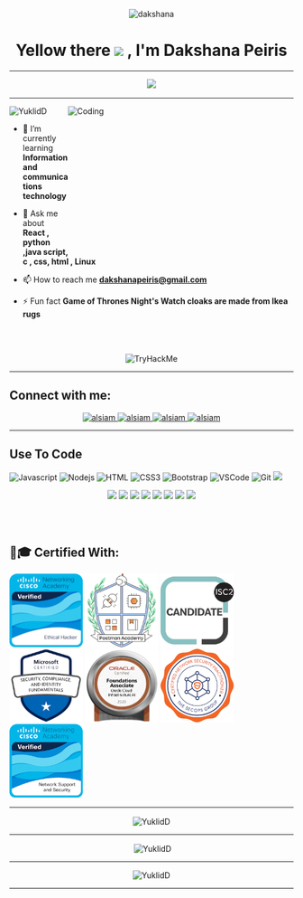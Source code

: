  <p align="center"> <img src="https://user-images.githubusercontent.com/74038190/240304586-d48893bd-0757-481c-8d7e-ba3e163feae7.png" alt="dakshana"  /> </p>
<h1 align="center">Yellow there <img src="https://media.giphy.com/media/hvRJCLFzcasrR4ia7z/giphy.gif" width="35"> , I'm Dakshana Peiris</h1>
<hr>
<p align="center">
  <a href="https://github.com/DenverCoder1/readme-typing-svg"><img src="https://readme-typing-svg.herokuapp.com?font=Time+New+Roman&color=%23C8BE25&size=25&center=true&vCenter=true&width=600&height=100&lines=A+passionate+DevSecOps+from+Sri+Lanka;IT+Student+.+.+.+.;CTF+Player+.+.+.+.;MERN+Developer+.+.+.+.;Always+learning+new+things+.+.+.+."></a>
</p>
<hr>


<img align="right" alt="Coding" width="400" height="250" src="https://media.tenor.com/rePDfDWO3XoAAAAd/hacking.gif">

<p align="left"> <img src="https://komarev.com/ghpvc/?username=YuklidD&label=Profile%20views&color=0e75b6&style=flat" alt="YuklidD" /> </p>



- 🌱 I’m currently learning **Information and communications technology**

- 💬 Ask me about **React , python ,java script, c , css, html , Linux**

- 📫 How to reach me **dakshanapeiris@gmail.com**

- ⚡ Fun fact **Game of Thrones Night's Watch cloaks are made from Ikea rugs**

</br></br>
<div align="center">
<img src="https://tryhackme-badges.s3.amazonaws.com/H0w13r.png"  alt="TryHackMe">
</div>
<hr>
<h2>Connect with me:</h2>

<p align="center">
 <a href="https://dakshanapeiris.me/" target="blank">
  <img src="https://img.shields.io/badge/Website-DC143C?style=for-the-badge&logo=medium&logoColor=white" alt="alsiam" />
 </a>
 <a href="https://www.linkedin.com/in/dakshanapeiris/" target="_blank">
  <img src="https://img.shields.io/badge/LinkedIn-0077B5?style=for-the-badge&logo=linkedin&logoColor=white" alt="alsiam"/>
 </a>
 <a href="https://www.instagram.com/invites/contact/p&utm_content=5ljl6pm" target="_blank">
  <img src="https://img.shields.io/badge/Instagram-fe4164?style=for-the-badge&logo=instagram&logoColor=white" alt="alsiam" />
 </a> 
 <a href="https://facebook.com/dakshana.tharindu" target="_blank">
  <img src="https://img.shields.io/badge/Facebook-20BEFF?&style=for-the-badge&logo=facebook&logoColor=white" alt="alsiam"  />
  </a> 
  
</p>
<hr>


## Use To Code

![Javascript](https://img.shields.io/badge/Javascript-F0DB4F?style=for-the-badge&labelColor=black&logo=javascript&logoColor=F0DB4F)
![Nodejs](https://img.shields.io/badge/Nodejs-3C873A?style=for-the-badge&labelColor=black&logo=node.js&logoColor=3C873A)
![HTML](https://img.shields.io/badge/HTML5-E34F26?style=for-the-badge&logo=html5&logoColor=white)
![CSS3](https://img.shields.io/badge/CSS3-1572B6?style=for-the-badge&logo=css3&logoColor=white)
![Bootstrap](https://img.shields.io/badge/Bootstrap-563D7C?style=for-the-badge&logo=bootstrap&logoColor=white)
![VSCode](https://img.shields.io/badge/Visual_Studio-0078d7?style=for-the-badge&logo=visual%20studio&logoColor=white)
![Git](https://img.shields.io/badge/Git-F05032?style=for-the-badge&logo=git&logoColor=white)
<img src="https://img.shields.io/badge/Java-ED8B00?style=for-the-badge&logo=java&logoColor=white" height="25">




<p align="center">
<img src="https://img.shields.io/badge/jupyter-F3631D.svg?&style=for-the-badge&logo=jupyter&logoColor=white" height="25"/> 
<img src="https://camo.githubusercontent.com/202a58d250ff1d21ee70433e0070b55f8fed747f8883c1750742aa791b1ad871/68747470733a2f2f696d672e736869656c64732e696f2f62616467652f2d4769744875622d3035313232413f7374796c653d666c6174266c6f676f3d676974687562" height="25"/>  
<img src="https://img.shields.io/badge/anaconda-42B029.svg?&style=for-the-badge&logo=anaconda&logoColor=white" height="25"/> 
<img src="https://img.shields.io/badge/Python-3776AB?style=for-the-badge&logo=python&logoColor=white" height="25">
<img src="https://img.shields.io/badge/C-00599C?style=for-the-badge&logo=c&logoColor=white" height="25">

<img src="https://img.shields.io/badge/MySQL-00000F?style=for-the-badge&logo=mysql&logoColor=white" height="25">
<img src="https://img.shields.io/badge/pycharm-143?style=for-the-badge&logo=pycharm&logoColor=black&color=black&labelColor=green" height="25">
<img src="https://img.shields.io/badge/sublime_text-%23575757.svg?&style=for-the-badge&logo=sublime-text&logoColor=important" height="25">

</p>

<br /><br />
## 🔖🎓 Certified With:

<a href="https://www.credly.com/badges/d1698834-42cf-44d1-9dc2-1d0cf844ce40/public_url"><img src="https://github.com/YuklidD/YuklidD/blob/main/Images/ethical-hacker.png" height="130" width="130"></img></a>
<a href="https://badgr.com/public/assertions/rRojVxkMRs-Sle6RDSlcdg?identity__email=dakshanapeiris@gmail.com"><img src="https://github.com/YuklidD/YuklidD/blob/main/Images/PostmanAcademyShield.png" height="130" width="130"></img></a>
<a href="https://www.credly.com/badges/f7589819-da60-407f-90d3-4deebbe409e6/public_url"><img src="https://github.com/YuklidD/YuklidD/blob/main/Images/isc2-candidate.png" height="130" width="130"></img></a>
<a href="https://www.credly.com/badges/3fb8b4db-9e74-404b-b01b-862488ed69cc/public_url"><img src="https://github.com/YuklidD/YuklidD/blob/main/Images/microsoft-certified-security-compliance-and-identity-fundamentals.png" height="130" width="130"></img></a>
<a href="https://catalog-education.oracle.com/pls/certview/sharebadge?id=D5A76C61D5B1B750EC5D315B4AF4AE5A25F8E2BE4104FC282D7E65F21E2D7289"><img src="https://github.com/YuklidD/YuklidD/blob/main/Images/OCI23AIFCA-cropped.png" height="130" width="130"></img></a>
<a href="https://candidate.speedexam.net/certificate.aspx?SSTATE=am4131EniU8ntjp4bO5mXTirvAiHbuROk+V+WEIv0RbeFzLn/oeJzUWQ1z/uusvq6BmnPQeVo81BCi7Zx3uFvdlx+ST0I+EO5MI/t12TBFc="><img src="https://github.com/YuklidD/YuklidD/blob/main/Images/Certified-Network-Security-Practitioner-whbg.png" height="130" width="130"></img></a>
<a href="https://www.credly.com/badges/30ab5b0f-2215-4077-8e11-0e5388d31f70/public_url"><img src="https://github.com/YuklidD/YuklidD/blob/main/Images/network-support-and-security.png" height="130" width="130"></img></a>


<hr>
<p  align="center"><img align="center" src="https://github-readme-stats.vercel.app/api/top-langs?username=YuklidD&show_icons=true&locale=en&layout=compact" alt="YuklidD" /></p>
<hr>
<p  align="center">&nbsp;<img align="center" src="https://github-readme-stats.vercel.app/api?username=YuklidD&show_icons=true&locale=en" alt="YuklidD" /></p>
<hr>
<p  align="center"><img align="center" src="https://github-readme-streak-stats.herokuapp.com/?user=YuklidD&" alt="YuklidD" /></p>
<hr>
